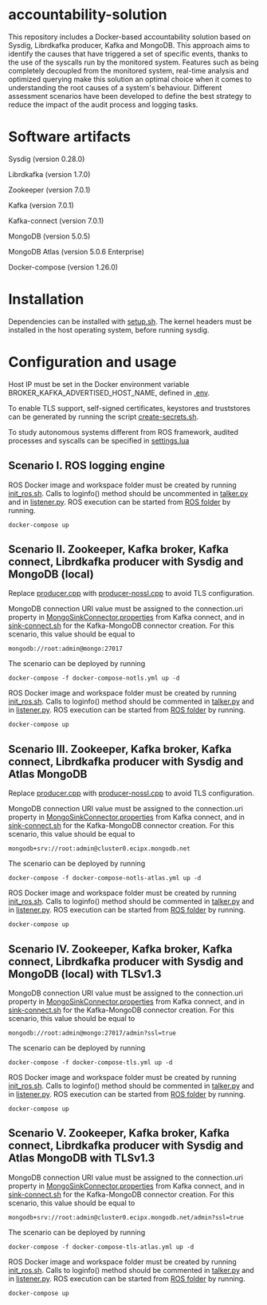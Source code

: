 # accountability-solution
This repository includes a Docker-based accountability solution based on Sysdig, Librdkafka producer, Kafka and MongoDB. This approach aims to identify the causes that have triggered a set of specific events, thanks to the use of the syscalls run by the monitored system. Features such as being completely decoupled from the monitored system, real-time analysis and optimized querying make this solution an optimal choice when it comes to understanding the root causes of a system's behaviour. Different assessment scenarios have been developed to define the best strategy to reduce the impact of the audit process and logging tasks.

# Software artifacts
Sysdig (version 0.28.0)

Librdkafka (version 1.7.0)

Zookeeper (version 7.0.1)

Kafka (version 7.0.1)

Kafka-connect (version 7.0.1)

MongoDB (version 5.0.5)

MongoDB Atlas (version 5.0.6 Enterprise)

Docker-compose (version 1.26.0)

# Installation
Dependencies can be installed with [setup.sh](https://github.com/inflfb00/accountability-docker-solution/blob/main/setup.sh).
The kernel headers must be installed in the host operating system, before running sysdig.
 

# Configuration and usage
Host IP must be set in the Docker environment variable BROKER_KAFKA_ADVERTISED_HOST_NAME, defined in [.env](https://github.com/inflfb00/accountability-docker-solution/blob/main/.env#L13).

To enable TLS support, self-signed certificates, keystores and truststores can be generated by running the script [create-secrets.sh](https://github.com/inflfb00/accountability-docker-solution/blob/main/secrets/create-secrets.sh).

To study autonomous systems different from ROS framework, audited processes and syscalls can be specified in [settings.lua](https://github.com/inflfb00/accountability-docker-solution/blob/main/librdkafka-producer/src/settings.lua)

## Scenario I. ROS logging engine
ROS Docker image and workspace folder must be created by running [init_ros.sh](https://github.com/inflfb00/accountability-docker-solution/blob/main/ros/init_ros.sh).
Calls to loginfo() method should be uncommented in [talker.py](https://github.com/inflfb00/accountability-docker-solution/tree/main/ros/src/talker.py#L50) and in [listener.py](https://github.com/inflfb00/accountability-docker-solution/tree/main/ros/src/listener.py#L54).
ROS execution can be started from [ROS folder](https://github.com/inflfb00/accountability-docker-solution/tree/main/ros) by running. 
```
docker-compose up
```

## Scenario II. Zookeeper, Kafka broker, Kafka connect, Librdkafka producer with Sysdig and MongoDB (local)
Replace [producer.cpp](https://github.com/inflfb00/accountability-docker-solution/blob/main/librdkafka-producer/src/producer.cpp) with [producer-nossl.cpp](https://github.com/inflfb00/accountability-docker-solution/blob/main/librdkafka-producer/src/producer-nossl.cpp) to avoid TLS configuration.

MongoDB connection URI value must be assigned to the connection.uri property in [MongoSinkConnector.properties](https://github.com/inflfb00/accountability-docker-solution/blob/main/mongodb-kafka-connect/etc/MongoSinkConnector.properties) from Kafka connect, and in [sink-connect.sh](https://github.com/inflfb00/accountability-docker-solution/blob/main/kafka/scripts/sink-connect.sh) for the Kafka-MongoDB connector creation. For this scenario, this value should be equal to
```
mongodb://root:admin@mongo:27017
```
The scenario can be deployed by running
```
docker-compose -f docker-compose-notls.yml up -d
```
ROS Docker image and workspace folder must be created by running [init_ros.sh](https://github.com/inflfb00/accountability-docker-solution/blob/main/ros/init_ros.sh).
Calls to loginfo() method should be commented in [talker.py](https://github.com/inflfb00/accountability-docker-solution/tree/main/ros/src/talker.py#L50) and in [listener.py](https://github.com/inflfb00/accountability-docker-solution/tree/main/ros/src/listener.py#L54).
ROS execution can be started from [ROS folder](https://github.com/inflfb00/accountability-docker-solution/tree/main/ros) by running. 
```
docker-compose up
```


## Scenario III. Zookeeper, Kafka broker, Kafka connect, Librdkafka producer with Sysdig and Atlas MongoDB
Replace [producer.cpp](https://github.com/inflfb00/accountability-docker-solution/blob/main/librdkafka-producer/src/producer.cpp) with [producer-nossl.cpp](https://github.com/inflfb00/accountability-docker-solution/blob/main/librdkafka-producer/src/producer-nossl.cpp) to avoid TLS configuration.

MongoDB connection URI value must be assigned to the connection.uri property in [MongoSinkConnector.properties](https://github.com/inflfb00/accountability-docker-solution/blob/main/mongodb-kafka-connect/etc/MongoSinkConnector.properties) from Kafka connect, and in [sink-connect.sh](https://github.com/inflfb00/accountability-docker-solution/blob/main/kafka/scripts/sink-connect.sh) for the Kafka-MongoDB connector creation. For this scenario, this value should be equal to
```
mongodb+srv://root:admin@cluster0.ecipx.mongodb.net
```
The scenario can be deployed by running
```
docker-compose -f docker-compose-notls-atlas.yml up -d
```
ROS Docker image and workspace folder must be created by running [init_ros.sh](https://github.com/inflfb00/accountability-docker-solution/blob/main/ros/init_ros.sh).
Calls to loginfo() method should be commented in [talker.py](https://github.com/inflfb00/accountability-docker-solution/tree/main/ros/src/talker.py#L50) and in [listener.py](https://github.com/inflfb00/accountability-docker-solution/tree/main/ros/src/listener.py#L54).
ROS execution can be started from [ROS folder](https://github.com/inflfb00/accountability-docker-solution/tree/main/ros) by running. 
```
docker-compose up
```


## Scenario IV. Zookeeper, Kafka broker, Kafka connect, Librdkafka producer with Sysdig and MongoDB (local) with TLSv1.3
MongoDB connection URI value must be assigned to the connection.uri property in [MongoSinkConnector.properties](https://github.com/inflfb00/accountability-docker-solution/blob/main/mongodb-kafka-connect/etc/MongoSinkConnector.properties) from Kafka connect, and in [sink-connect.sh](https://github.com/inflfb00/accountability-docker-solution/blob/main/kafka/scripts/sink-connect.sh) for the Kafka-MongoDB connector creation. For this scenario, this value should be equal to
```
mongodb://root:admin@mongo:27017/admin?ssl=true
```
The scenario can be deployed by running
```
docker-compose -f docker-compose-tls.yml up -d
```
ROS Docker image and workspace folder must be created by running [init_ros.sh](https://github.com/inflfb00/accountability-docker-solution/blob/main/ros/init_ros.sh).
Calls to loginfo() method should be commented in [talker.py](https://github.com/inflfb00/accountability-docker-solution/tree/main/ros/src/talker.py#L50) and in [listener.py](https://github.com/inflfb00/accountability-docker-solution/tree/main/ros/src/listener.py#L54).
ROS execution can be started from [ROS folder](https://github.com/inflfb00/accountability-docker-solution/tree/main/ros) by running. 
```
docker-compose up
```

## Scenario V. Zookeeper, Kafka broker, Kafka connect, Librdkafka producer with Sysdig and Atlas MongoDB with TLSv1.3
MongoDB connection URI value must be assigned to the connection.uri property in [MongoSinkConnector.properties](https://github.com/inflfb00/accountability-docker-solution/blob/main/mongodb-kafka-connect/etc/MongoSinkConnector.properties) from Kafka connect, and in [sink-connect.sh](https://github.com/inflfb00/accountability-docker-solution/blob/main/kafka/scripts/sink-connect.sh) for the Kafka-MongoDB connector creation. For this scenario, this value should be equal to
```
mongodb+srv://root:admin@cluster0.ecipx.mongodb.net/admin?ssl=true
```
The scenario can be deployed by running
```
docker-compose -f docker-compose-tls-atlas.yml up -d
```
ROS Docker image and workspace folder must be created by running [init_ros.sh](https://github.com/inflfb00/accountability-docker-solution/blob/main/ros/init_ros.sh).
Calls to loginfo() method should be commented in [talker.py](https://github.com/inflfb00/accountability-docker-solution/tree/main/ros/src/talker.py#L50) and in [listener.py](https://github.com/inflfb00/accountability-docker-solution/tree/main/ros/src/listener.py#L54).
ROS execution can be started from [ROS folder](https://github.com/inflfb00/accountability-docker-solution/tree/main/ros) by running. 
```
docker-compose up
```


